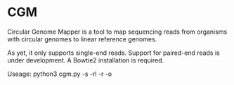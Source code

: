 # CGM

Circular Genome Mapper is a tool to map sequencing reads from organisms with circular genomes to linear reference genomes.

As yet, it only supports single-end reads.  Support for paired-end reads is under development.
A Bowtie2 installation is required.

Useage:
python3 cgm.py -s <single end read FASTQ> -rl <read length> -r <reference genome FASTA> -o <prefix for output files>
